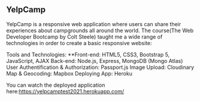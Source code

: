 ## YelpCamp
YelpCamp is a responsive web application where users can share their experiences about campgrounds all around the world.
The course(The Web Developer Bootcamp by Colt Steele) taught me a wide range of technologies in order to create a basic responsive website:

Tools and Technologies:
**Front-end: HTML5, CSS3, Bootstrap 5, JavaScript, AJAX
Back-end: Node.js, Express, MongoDB (Mongo Atlas)
User Authentification & Authorization: Passport.js
Image Upload: Cloudinary
Map & Geocoding: Mapbox
Deploying App: Heroku

You can watch the deployed application here:https://yelpcamptest2021.herokuapp.com/
